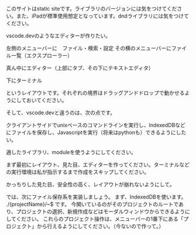 このサイトはstatic siteです。ライブラリのバージョンには気をつけてください。また、iPadが標準使用想定となっています。dndライブラリには気をつけてください。

vscode.devのようなエディターが作りたい。

左側のメニューバーに　ファイル・検索・設定
その横のメニューバーにファイル一覧（エクスプローラー）

真ん中にエディター（上部にタブ、その下にテキストエディタ）

下にターミナル

というレイアウトです。それぞれの境界はドラッグアンドドロップで動かせるようにしておいてください。

そして、vscode.devと違うのは、次の点です。

クライアントサイドでunixベースのコマンドラインを実行し、IndexedDBなどにファイルを保存し、Javascriptを実行（将来はpythonも）できるようにしたい。

適したライブラリ、moduleを使うようにしてください。



まず最初にレイアウト、見た目、エディターを作ってください。ターミナルなどの実行環境は私が指示するまで作成をスキップしてください。

かっちりした見た目、安全性の高く、レイアウトが崩れないようにして。



では、次にファイル保存系を実装しましょう。
まず、IndexedDBを使います。
./{projectName}/~$ です。
今開いているのがそのプロジェクトのルートであり、プロジェクトの選択、新規作成などはモーダルウィンドウからできるようにしてください。
これらのプロジェクト操作は、メニューバーの1番下にある「プロジェクト」から行えるようにしてください。（今ないので作って。）
